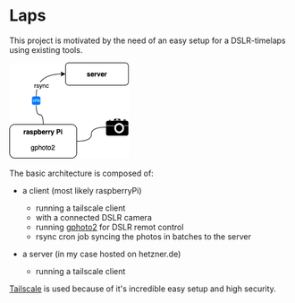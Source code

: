# Laps

This project is motivated by the need of an easy setup for a DSLR-timelaps using existing tools.


![](docs/architecture.drawio.png)

The basic architecture is composed of:

- a client (most likely raspberryPi)
    - running a tailscale client
    - with a connected DSLR camera
    - running [gphoto2](gphoto2.org) for DSLR remot control
    - rsync cron job syncing the photos in batches to the server

- a server (in my case hosted on hetzner.de)
    - running a tailscale client


[Tailscale](https://tailscale.com/) is used because of it's incredible easy setup and high security.
